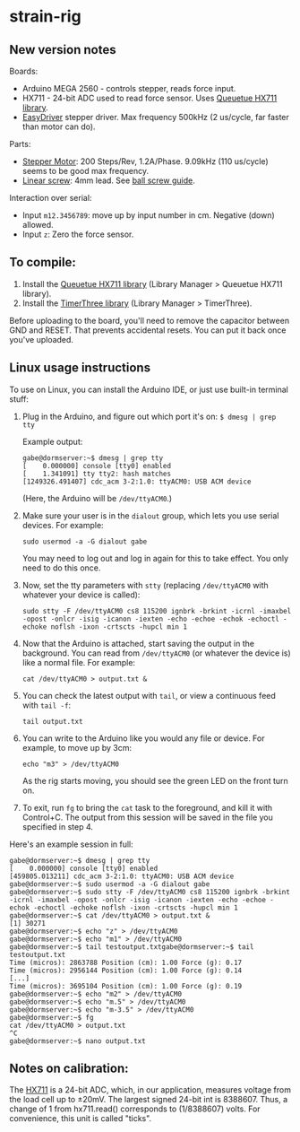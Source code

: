 # strain-rig

## New version notes

Boards:
 - Arduino MEGA 2560 - controls stepper, reads force input.
 - HX711 - 24-bit ADC used to read force sensor. Uses [Queuetue HX711 library](https://github.com/queuetue/Q2-HX711-Arduino-Library/).
 - [EasyDriver](http://www.schmalzhaus.com/EasyDriver/) stepper driver. Max frequency 500kHz (2 us/cycle, far faster than motor can do).

Parts: 
 - [Stepper Motor](https://www.pololu.com/product/1200): 200 Steps/Rev, 1.2A/Phase. 9.09kHz (110 us/cycle) seems to be good max frequency.
 - [Linear screw](https://www.smw3d.com/sfu-1204-ball-screw-and-flanged-nut/): 4mm lead. See [ball screw guide](http://www.anaheimautomation.com/manuals/forms/ball-screw-guide.php#sthash.fK6LyzyL.WL0C372z.dpbs).

Interaction over serial:
 - Input `m12.3456789`: move up by input number in cm. Negative (down) allowed.
 - Input `z`: Zero the force sensor.

## To compile:
1. Install the [Queuetue HX711 library](https://github.com/queuetue/Q2-HX711-Arduino-Library/) (Library Manager > Queuetue HX711 library).
1. Install the [TimerThree library](https://github.com/PaulStoffregen/TimerThree) (Library Manager > TimerThree).

Before uploading to the board, you'll need to remove the capacitor between GND and RESET.  That prevents accidental resets.  You can put it back once you've uploaded.

## Linux usage instructions

To use on Linux, you can install the Arduino IDE, or just use built-in terminal stuff:

1. Plug in the Arduino, and figure out which port it's on:
   `$ dmesg | grep tty`
  
   Example output:
   ```
   gabe@dormserver:~$ dmesg | grep tty
   [    0.000000] console [tty0] enabled
   [    1.341091] tty tty2: hash matches
   [1249326.491407] cdc_acm 3-2:1.0: ttyACM0: USB ACM device
   ```
   (Here, the Arduino will be `/dev/ttyACM0`.)
2. Make sure your user is in the `dialout` group, which lets you use serial devices. For example:	

   `sudo usermod -a -G dialout gabe`

   You may need to log out and log in again for this to take effect.  You only need to do this once.
3. Now, set the tty parameters with `stty` (replacing `/dev/ttyACM0` with whatever your device is called):

   ```
   sudo stty -F /dev/ttyACM0 cs8 115200 ignbrk -brkint -icrnl -imaxbel -opost -onlcr -isig -icanon -iexten -echo -echoe -echok -echoctl -echoke noflsh -ixon -crtscts -hupcl min 1
   ```
4. Now that the Arduino is attached, start saving the output in the background.  You can read from `/dev/ttyACM0` (or whatever the device is) like a normal file.  For example:

   `cat /dev/ttyACM0 > output.txt &`
5. You can check the latest output with `tail`, or view a continuous feed with `tail -f`:

   `tail output.txt`
6. You can write to the Arduino like you would any file or device. For example, to move up by 3cm:

   `echo "m3" > /dev/ttyACM0`

   As the rig starts moving, you should see the green LED on the front turn on.
7. To exit, run `fg` to bring the `cat` task to the foreground, and kill it with Control+C.  The output from this session will be saved in the file you specified in step 4.


Here's an example session in full:

```
gabe@dormserver:~$ dmesg | grep tty
[    0.000000] console [tty0] enabled
[459805.013211] cdc_acm 3-2:1.0: ttyACM0: USB ACM device
gabe@dormserver:~$ sudo usermod -a -G dialout gabe
gabe@dormserver:~$ sudo stty -F /dev/ttyACM0 cs8 115200 ignbrk -brkint -icrnl -imaxbel -opost -onlcr -isig -icanon -iexten -echo -echoe -echok -echoctl -echoke noflsh -ixon -crtscts -hupcl min 1
gabe@dormserver:~$ cat /dev/ttyACM0 > output.txt &
[1] 30271
gabe@dormserver:~$ echo "z" > /dev/ttyACM0
gabe@dormserver:~$ echo "m1" > /dev/ttyACM0
gabe@dormserver:~$ tail testoutput.txtgabe@dormserver:~$ tail testoutput.txt
Time (micros): 2863788 Position (cm): 1.00 Force (g): 0.17
Time (micros): 2956144 Position (cm): 1.00 Force (g): 0.14
[...]
Time (micros): 3695104 Position (cm): 1.00 Force (g): 0.19
gabe@dormserver:~$ echo "m2" > /dev/ttyACM0
gabe@dormserver:~$ echo "m.5" > /dev/ttyACM0
gabe@dormserver:~$ echo "m-3.5" > /dev/ttyACM0
gabe@dormserver:~$ fg
cat /dev/ttyACM0 > output.txt
^C
gabe@dormserver:~$ nano output.txt
```

## Notes on calibration:

The [HX711](https://cdn.sparkfun.com/datasheets/Sensors/ForceFlex/hx711_english.pdf) is a 24-bit ADC, which, in our application, measures voltage from the load cell up to ±20mV. The largest signed 24-bit int is 8388607. Thus, a change of 1 from hx711.read() corresponds to (1/8388607) volts.  For convenience, this unit is called "ticks".
